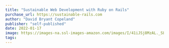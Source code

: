 ```yaml
---
title: "Sustainable Web Development with Ruby on Rails"
purchase_url: https://sustainable-rails.com
author: "David Bryant Copeland"
publisher: "self-published"
date: 2022-01-17
image: https://images-na.ssl-images-amazon.com/images/I/41iJSj8MzAL._SL75_.jpg
tags:
---
```

